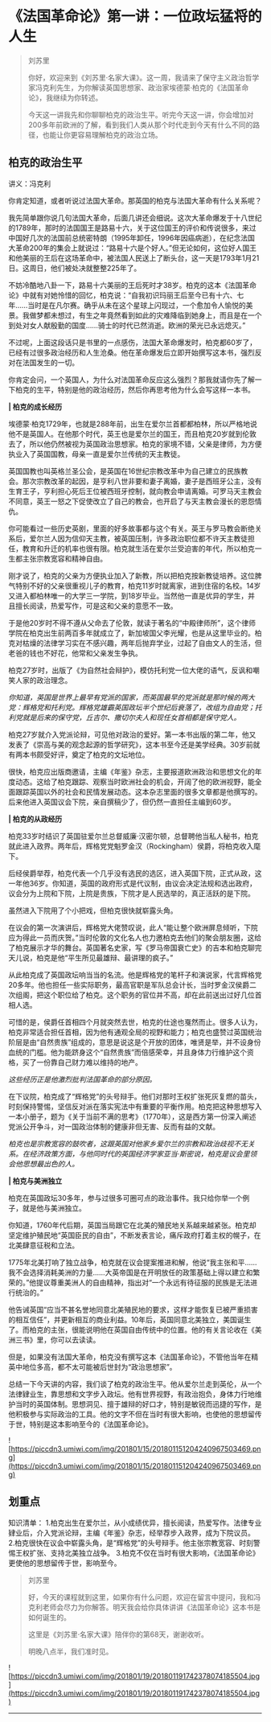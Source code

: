# 《法国革命论》第一讲：一位政坛猛将的人生

> 刘苏里
> 
> 你好，欢迎来到《刘苏里·名家大课》。这一周，我请来了保守主义政治哲学家冯克利先生，为你解读英国思想家、政治家埃德蒙·柏克的《法国革命论》，我继续为你转述。
> 
> 今天这一讲我先和你聊聊柏克的政治生平。听完今天这一讲，你会增加对200多年前欧洲的了解，看到我们人类从那个时代走到今天有什么不同的路径，也能让你更容易理解柏克的政治立场。

## 柏克的政治生平

讲义：冯克利

你肯定知道，或者听说过法国大革命。那英国的柏克与法国大革命有什么关系呢？

我先简单跟你说几句法国大革命，后面几讲还会细说。这次大革命爆发于十八世纪的1789年，那时的法国国王是路易十六，关于这位国王的评价和传说很多，来过中国好几次的法国前总统密特朗（1995年卸任，1996年因癌病逝），在纪念法国大革命200年的集会上就说过：“路易十六是个好人。”但无论如何，这位好人国王和他美丽的王后在这场革命中，被法国人民送上了断头台，这一天是1793年1月21日。这周日，他们被处决就整整225年了。

不妨冷酷地八卦一下，路易十六美丽的王后死时才38岁。柏克的这本《法国革命论》中就有对她怜惜的回忆，柏克说：“自我初识玛丽王后至今已有十六、七年……当时是在凡尔赛。确乎从未在这个星球上闪现过，一个愈加令人愉悦的美景。我做梦都未想过，有生之年竟然看到如此的灾难降临到她身上，而且是在一个到处对女人献殷勤的国度……骑士的时代已然消逝。欧洲的荣光已永远熄灭。”

不过呢，上面这段话只是书里的一点感伤，法国大革命爆发时，柏克都60岁了，已经有过很多政治经历和人生沧桑。他在革命爆发后立即开始撰写这本书，强烈反对在法国发生的一切。

你肯定会问，一个英国人，为什么对法国革命反应这么强烈？那我就请你先了解一下柏克的生平，特别是他的政治经历，然后你再思考他为什么会写这样一本书。

 **| 柏克的成长经历**

埃德蒙·柏克1729年，也就是288年前，出生在爱尔兰首都都柏林，所以严格地说他不是英国人。在他那个时代，英王也是爱尔兰的国王，而且柏克20岁就到伦敦去了，所以他仍然被视为英国政治思想家。柏克的家境不错，父亲是律师，为方便执业入了英国国教，母亲一直是爱尔兰传统的天主教徒。

英国国教也叫英格兰圣公会，是英国在16世纪宗教改革中为自己建立的民族教会。那次宗教改革的起因，是亨利八世非要和妻子离婚，妻子是西班牙公主，没有生育王子，亨利担心死后王位被西班牙控制，就向教会申请离婚。可罗马天主教会不同意，英王一怒之下促使改立了自己的教会，也开启了与天主教会漫长的恩怨情仇。

你可能看过一些历史英剧，里面的好多故事都与这个有关。英王与罗马教会断绝关系后，爱尔兰人因为信仰天主教，被英国压制，许多政治职位都不许天主教徒担任，教育和升迁的机率也很有限。柏克就生活在爱尔兰受迫害的年代，所以柏克一生都主张宗教宽容和精神自由。

刚才说了，柏克的父亲为方便执业加入了新教，所以把柏克按新教徒培养。这位脾气特别不好的父亲很重视儿子的教育，柏克11岁时就离家，进到住宿的名校。14岁又进入都柏林唯一的大学三一学院，到18岁毕业。当然他一直是优异的学生，并且擅长阅读，热爱写作，可是这和父亲的意愿不一致。

于是他20岁时不得不遵从父命去了伦敦，就读于著名的“中殿律师所”，这个律师学院在柏克出生前两百多年就成立了，新加坡国父李光耀，也是从这里毕业的。柏克对枯燥的法律学习实在不感兴趣，两年后抛弃学业，过起了自由文人的生活，但老爸的钱也不好花，他常和父亲发生争执。

柏克27岁时，出版了《为自然社会辩护》，模仿托利党一位大佬的语气，反讽和嘲笑人家的政治理念。

 *你知道，英国是世界上最早有党派的国家，而英国最早的党派就是那时候的两大党：辉格党和托利党。辉格党雄霸英国政坛半个世纪后衰落了，改组为自由党；托利党就是后来的保守党，丘吉尔、撒切尔夫人和现任女首相都是保守党人。*

柏克27岁就介入党派论辩，可见他对政治的爱好。第一本书出版的第二年，他又发表了《崇高与美的观念起源的哲学研究》，这本书至今还是美学经典。30岁前就有两本书颇受好评，奠定了柏克的文坛地位。

很快，柏克应出版商邀请，主编《年鉴》杂志，主要报道欧洲政治和思想文化的年度动态。这给了柏克跟踪、观察当时欧洲社会的机会，开阔了他的欧洲视野，能全面跟踪英国以外的社会和民情发展动态。这本杂志里面的很多文章都是他撰写的。后来他进入英国议会下院，亲自撰稿少了，但仍然一直担任主编到60岁。

 **| 柏克的从政经历**

柏克33岁时结识了英国驻爱尔兰总督威廉·汉密尔顿，总督聘他当私人秘书，柏克就此进入政界。两年后，辉格党党魁罗金汉（Rockingham）侯爵，将柏克收入麾下。

后经侯爵举荐，柏克代表一个几乎没有选民的选区，进入英国下院，正式从政，这一年他36岁。你知道，英国的政府形式是代议制，由议会决定法规和选出政府，议会分为上院和下院，上院是贵族，下院才是人民选举的，真正活跃的是下院。

虽然进入下院用了个小把戏，但柏克很快就崭露头角。

在议会的第一次演讲后，辉格党大佬赞叹说，此人“能让整个欧洲屏息倾听，下院应为得此一员而庆贺。”当时伦敦的文化名人也力邀柏克去他们的聚会朋友圈，这给了柏克展示才华的舞台。英国著名史家，写《罗马帝国衰亡史》的吉本和柏克聊完天儿说，柏克是他“平生所见最雄辩、最讲理的疯子。”

从此柏克成了英国政坛响当当的名流。他是辉格党的笔杆子和演说家，代言辉格党20多年。他也担任一些实际职务，最高官职是军队总会计长，当时罗金汉侯爵二次组阁，把这个职位给了柏克。这个职务的官位并不高，却在此前送出过好几位首相人选。

可惜的是，侯爵任首相四个月就突然去世，柏克的仕途也戛然而止。很多人认为，柏克非常适合担任首相，因为他有通观全局的视野和能力；柏克也盛赞过英国统治阶层是由“自然贵族”组成的，意思是说这是个开放的团体，唯贤是举，并不设身份血统的门槛。他为能跻身这个“自然贵族”而倍感荣幸，并且身体力行维护这个资格，买了一份靠自己财力难以维持的地产。

 *这些经历正是他激烈批判法国革命的部分原因。*

在下议院，柏克成了“辉格党”的头号辩手。他们对那时王权扩张死灰复燃的苗头，时刻保持警惕，坚信反对派在落实宪法中有重要的平衡作用。柏克把这种思想写入一本小册子，题为《关于当前不满的思考》（1770年），这是西方第一份深入阐述党派公开争斗，对一国政治体制的健康非但无害、反而有益的文献。

 *柏克也是宗教宽容的鼓吹者，这跟英国对他家乡爱尔兰的宗教和政治歧视不无关系。在经济政策方面，与他同时代的英国经济学家亚当·斯密说，柏克是议会里领会他思想最出色的人。*

 **| 柏克与美洲独立**

柏克在英国政坛30多年，参与过很多可圈可点的政治事件。我只给你举一个例子，就是他与美洲独立。

你知道，1760年代后期，英国当局跟它在北美的殖民地关系越来越紧张。柏克却坚定维护殖民地“英国臣民的自由”，不断发表言论，痛斥政府打着主权的幌子，在北美肆意征税和立法。

1775年北美打响了独立战争，柏克就在议会提案推进和解，他说“我主张和平……我不会选择消耗美洲的力量……大英帝国是在开明放任的政策基础上得以建立和繁荣的。”他提议尊重美洲人的自由精神，指出对“一个永远有待征服的民族是无法进行统治的。”

他告诫英国“应当不甚名誉地同意北美殖民地的要求，这样才能恢复已被严重损害的相互信任”，并更新相互的商业利益。10年后，英国同意北美独立，美国诞生了。而柏克的主张，很能说明他在英国自由传统中的位置。他的有关言论收在《美洲三书》里，你可以去读读。

但是，如果没有法国大革命，柏克没有撰写这本《法国革命论》，不管他当年在精英中地位多高，都不太可能被后世封为“政治思想家”。

总结一下今天讲的内容，我们谈了柏克的政治生平。他从爱尔兰走到英伦，从一个法律肄业生，靠思想和文字步入政坛。他有世界视野，有政治抱负，身体力行地维护当时的英国体制。思想洞见、擅于雄辩的好口才，特别是敏锐而迅捷的写作，是他积极参与实际政治的工具。他的文字不但在当时有很大影响，也使他的思想留传于世，特别是这本影响至今的《法国革命论》。

![https://piccdn3.umiwi.com/img/201801/15/201801151204240967503469.png](https://piccdn3.umiwi.com/img/201801/15/201801151204240967503469.png)

## 划重点

知识清单：
1.柏克出生在爱尔兰，从小成绩优异，擅长阅读，热爱写作。法律专业肄业后，介入党派论辩，主编《年鉴》杂志，经举荐步入政界，成为下院议员。
2.柏克很快在议会中崭露头角，是“辉格党”的头号辩手。他主张宗教宽容、时刻警惕王权扩张、支持北美独立战争。
3.柏克不仅在当时有很大影响，《法国革命论》更使他的思想留传于世，影响至今。

> 刘苏里
> 
> 好，今天的课程就到这里，如果你有什么问题，欢迎在留言中提问，我和冯克利老师会尽力为你解答。明天我会给你具体讲讲《法国革命论》这本书是如何诞生的。
> 
> 这里是《刘苏里·名家大课》陪伴你的第68天，谢谢收听。
> 
> 明晚八点半，我们准时见。

![https://piccdn3.umiwi.com/img/201801/19/201801191742378074185504.jpg](https://piccdn3.umiwi.com/img/201801/19/201801191742378074185504.jpg)

---
